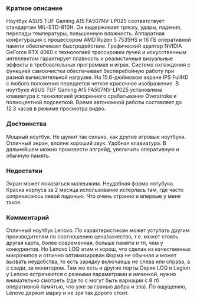 ### **Краткое описание**
Ноутбук ASUS TUF Gaming A15 FA507NV-LP025 соответствует стандартам MIL-STD-810H. Он выдерживает тряску, удары, падения, перепады температуры, повышенную влажность. Аппаратная конфигурация с процессором AMD Ryzen 5 7535HS и 16 ГБ оперативной памяти обеспечивает быстродействие. Графический адаптер NVIDIA GeForce RTX 4060 с технологией трассировки лучей и искусственным интеллектом гарантирует плавность и реалистичные визуальные эффекты в требовательных программах и играх.  Система охлаждения с функцией самоочистки обеспечивает бесперебойную работу при разной вычислительной нагрузке. На 15.6-дюймовом экране IPS FullHD с любого положения передается четкое красочное изображение. В ноутбуке ASUS TUF Gaming A15 FA507NV-LP025 установлена клавиатура с технологией ускоренного срабатывания Overstroke и полноцветной подсветкой. Время автономной работы составляет до 12.3 часов в режиме просмотра видео.

### **Достоинства**
Мощный ноутбук. Не шумит так сильно, как другие игровые ноутбуки. Отличный экран, вполне хороший звук. Удобная клавиатура. В дальнейшем можно произвести апгрейд, увеличить оперативную и обычную память.

### **Недостатки**
Экран может показаться малеьнким. Неудобная форма нотубука. Краска корпуса за 2 месяца использование истерлась там, где часто соприкасаюсь левой ладонью. Что очень странно и впервые у меня такое.

### **Комментарий**
Отличный ноутбук Lenovo. По характеристикам может уступать другим производителям по соотношению цена/качество, т.е. может стоять другая карта, более современная, больше памяти и тп, чем у конкурентов. Но Lenovo LOQ этим и хорош, что сделан из качественных микрочипов и отлично оптимизирован.Форма не обычная и может вызвать неудобства, то есть зарядку включаешь не слева или справа, а с сзади, за монитором. Там же есть и другие порты.Серия LOQ и Legion у Lenovo встречаются с разными параметрами и начинкой, нужно внимательно смотреть (где то с могут быть вариации с 8 гб оперативной памятью, что уже за гранью добра и зла). По ощущению, Lenovo держит марку и не зря так дорого стоит.
